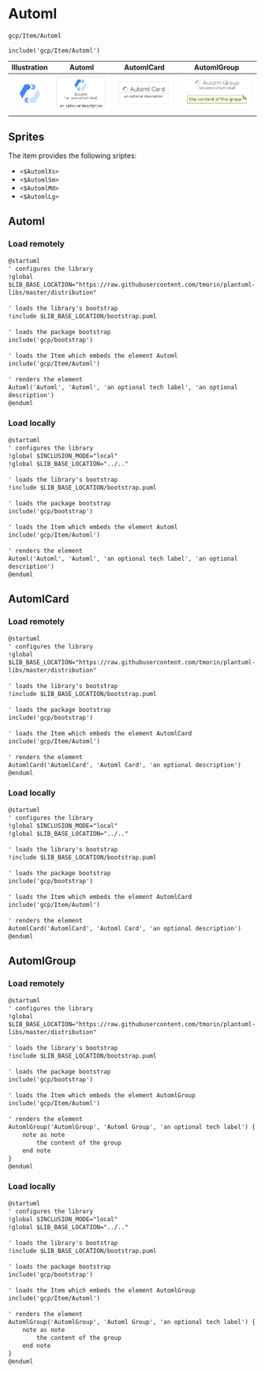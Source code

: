 # Automl


```text
gcp/Item/Automl
```

```text
include('gcp/Item/Automl')
```



| Illustration | Automl | AutomlCard | AutomlGroup |
| :---: | :---: | :---: | :---: |
| ![illustration for Illustration](../../gcp/Item/Automl.png) | ![illustration for Automl](../../gcp/Item/Automl.Local.png) | ![illustration for AutomlCard](../../gcp/Item/AutomlCard.Local.png) | ![illustration for AutomlGroup](../../gcp/Item/AutomlGroup.Local.png) |



## Sprites
The item provides the following sriptes:

- `<$AutomlXs>`
- `<$AutomlSm>`
- `<$AutomlMd>`
- `<$AutomlLg>`





## Automl

### Load remotely
```plantuml
@startuml
' configures the library
!global $LIB_BASE_LOCATION="https://raw.githubusercontent.com/tmorin/plantuml-libs/master/distribution"

' loads the library's bootstrap
!include $LIB_BASE_LOCATION/bootstrap.puml

' loads the package bootstrap
include('gcp/bootstrap')

' loads the Item which embeds the element Automl
include('gcp/Item/Automl')

' renders the element
Automl('Automl', 'Automl', 'an optional tech label', 'an optional description')
@enduml
```

### Load locally
```plantuml
@startuml
' configures the library
!global $INCLUSION_MODE="local"
!global $LIB_BASE_LOCATION="../.."

' loads the library's bootstrap
!include $LIB_BASE_LOCATION/bootstrap.puml

' loads the package bootstrap
include('gcp/bootstrap')

' loads the Item which embeds the element Automl
include('gcp/Item/Automl')

' renders the element
Automl('Automl', 'Automl', 'an optional tech label', 'an optional description')
@enduml
```

## AutomlCard

### Load remotely
```plantuml
@startuml
' configures the library
!global $LIB_BASE_LOCATION="https://raw.githubusercontent.com/tmorin/plantuml-libs/master/distribution"

' loads the library's bootstrap
!include $LIB_BASE_LOCATION/bootstrap.puml

' loads the package bootstrap
include('gcp/bootstrap')

' loads the Item which embeds the element AutomlCard
include('gcp/Item/Automl')

' renders the element
AutomlCard('AutomlCard', 'Automl Card', 'an optional description')
@enduml
```

### Load locally
```plantuml
@startuml
' configures the library
!global $INCLUSION_MODE="local"
!global $LIB_BASE_LOCATION="../.."

' loads the library's bootstrap
!include $LIB_BASE_LOCATION/bootstrap.puml

' loads the package bootstrap
include('gcp/bootstrap')

' loads the Item which embeds the element AutomlCard
include('gcp/Item/Automl')

' renders the element
AutomlCard('AutomlCard', 'Automl Card', 'an optional description')
@enduml
```

## AutomlGroup

### Load remotely
```plantuml
@startuml
' configures the library
!global $LIB_BASE_LOCATION="https://raw.githubusercontent.com/tmorin/plantuml-libs/master/distribution"

' loads the library's bootstrap
!include $LIB_BASE_LOCATION/bootstrap.puml

' loads the package bootstrap
include('gcp/bootstrap')

' loads the Item which embeds the element AutomlGroup
include('gcp/Item/Automl')

' renders the element
AutomlGroup('AutomlGroup', 'Automl Group', 'an optional tech label') {
    note as note
        the content of the group
    end note
}
@enduml
```

### Load locally
```plantuml
@startuml
' configures the library
!global $INCLUSION_MODE="local"
!global $LIB_BASE_LOCATION="../.."

' loads the library's bootstrap
!include $LIB_BASE_LOCATION/bootstrap.puml

' loads the package bootstrap
include('gcp/bootstrap')

' loads the Item which embeds the element AutomlGroup
include('gcp/Item/Automl')

' renders the element
AutomlGroup('AutomlGroup', 'Automl Group', 'an optional tech label') {
    note as note
        the content of the group
    end note
}
@enduml
```

